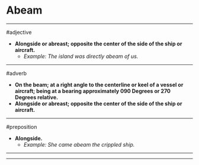 # Abeam
---
#adjective
- **Alongside or abreast; opposite the center of the side of the ship or aircraft.**
	- _Example: The island was directly abeam of us._
---
#adverb
- **On the beam; at a right angle to the centerline or keel of a vessel or aircraft; being at a bearing approximately 090 Degrees or 270 Degrees relative.**
- **Alongside or abreast; opposite the center of the side of the ship or aircraft.**
---
#preposition
- **Alongside.**
	- _Example: She came abeam the crippled ship._
---
---
